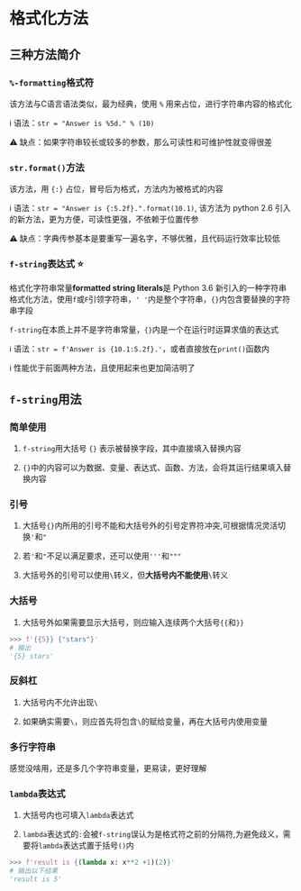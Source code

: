 # 格式化方法

## 三种方法简介

### `%-formatting`格式符

该方法与C语言语法类似，最为经典，使用 `%` 用来占位，进行字符串内容的格式化

:information_source: 语法：`str = "Answer is %5d." % (10)`

:warning: 缺点：如果字符串较长或较多的参数，那么可读性和可维护性就变得很差

### `str.format()`方法

该方法，用 `{:}` 占位，冒号后为格式，方法内为被格式的内容

:information_source: 语法：`str = "Answer is {:5.2f}.".format(10.1)`, 该方法为 python 2.6 引入的新方法，更为方便，可读性更强，不依赖于位置传参

:warning: 缺点：字典传参基本是要重写一遍名字，不够优雅，且代码运行效率比较低

### `f-string`表达式 :star:

格式化字符串常量**formatted string literals**是 Python 3.6 新引入的一种字符串格式化方法，使用`f`或`F`引领字符串，`' '`内是整个字符串，`{}`内包含要替换的字符串字段

`f-string`在本质上并不是字符串常量，`{}`内是一个在运行时运算求值的表达式

:information_source: 语法：`str = f'Answer is {10.1:5.2f}.'`，或者直接放在`print()`函数内

:information_source: 性能优于前面两种方法，且使用起来也更加简洁明了

## `f-string`用法

### 简单使用

1. `f-string`用大括号 `{}` 表示被替换字段，其中直接填入替换内容

2. `{}`中的内容可以为数据、变量、表达式、函数、方法，会将其运行结果填入替换内容


### 引号

1. 大括号`{}`内所用的引号不能和大括号外的引号定界符冲突,可根据情况灵活切换`'`和`"`

2. 若`'`和`"`不足以满足要求，还可以使用`'''`和`"""`

3. 大括号外的引号可以使用`\`转义，但**大括号内不能使用**`\`转义

### 大括号

1. 大括号外如果需要显示大括号，则应输入连续两个大括号`{{`和`}}`

```python
>>> f'{{5}} {"stars"}'
# 输出
'{5} stars'
```

### 反斜杠

1. 大括号内不允许出现`\`

2. 如果确实需要`\`，则应首先将包含`\`的赋给变量，再在大括号内使用变量

### 多行字符串

感觉没啥用，还是多几个字符串变量，更易读，更好理解

### `lambda`表达式

1. 大括号内也可填入`lambda`表达式

2. `lambda`表达式的`:`会被`f-string`误认为是格式符之前的分隔符,为避免歧义，需要将`lambda`表达式置于括号`()`内

```python
>>> f'result is {(lambda x: x**2 +1)(2)}'
# 输出以下结果
'result is 5'
```